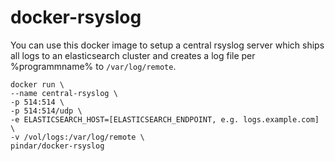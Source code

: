 docker-rsyslog
==============

You can use this docker image to setup a central rsyslog server which ships all logs to an elasticsearch cluster and creates a log file per %programmname% to `/var/log/remote`.

```
docker run \
--name central-rsyslog \
-p 514:514 \
-p 514:514/udp \
-e ELASTICSEARCH_HOST=[ELASTICSEARCH_ENDPOINT, e.g. logs.example.com] \
-v /vol/logs:/var/log/remote \
pindar/docker-rsyslog
```